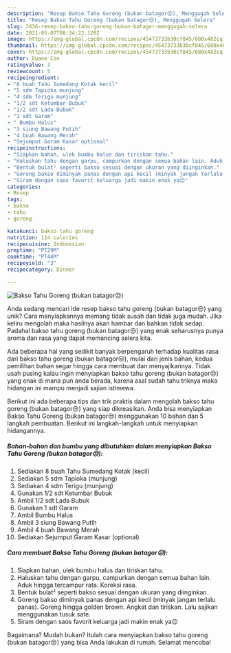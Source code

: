 ```yaml
---
description: "Resep Bakso Tahu Goreng (bukan batagor😒), Menggugah Selera"
title: "Resep Bakso Tahu Goreng (bukan batagor😒), Menggugah Selera"
slug: 3436-resep-bakso-tahu-goreng-bukan-batagor-menggugah-selera
date: 2021-05-07T08:34:22.120Z
image: https://img-global.cpcdn.com/recipes/45473733b30cf845/680x482cq70/bakso-tahu-goreng-bukan-batagor😒-foto-resep-utama.jpg
thumbnail: https://img-global.cpcdn.com/recipes/45473733b30cf845/680x482cq70/bakso-tahu-goreng-bukan-batagor😒-foto-resep-utama.jpg
cover: https://img-global.cpcdn.com/recipes/45473733b30cf845/680x482cq70/bakso-tahu-goreng-bukan-batagor😒-foto-resep-utama.jpg
author: Duane Cox
ratingvalue: 3
reviewcount: 5
recipeingredient:
- "8 buah Tahu Sumedang Kotak kecil"
- "5 sdm Tapioka munjung"
- "4 sdm Terigu munjung"
- "1/2 sdt Ketumbar Bubuk"
- "1/2 sdt Lada Bubuk"
- "1 sdt Garam"
- " Bumbu Halus"
- "3 siung Bawang Putih"
- "4 buah Bawang Merah"
- "Sejumput Garam Kasar optional"
recipeinstructions:
- "Siapkan bahan, ulek bumbu halus dan tiriskan tahu."
- "Haluskan tahu dengan garpu, campurkan dengan semua bahan lain. Aduk hingga tercampur rata. Koreksi rasa."
- "Bentuk bulat² seperti bakso sesuai dengan ukuran yang diinginkan."
- "Goreng bakso diminyak panas dengan api kecil (minyak jangan terlalu panas). Goreng hingga golden brown. Angkat dan tiriskan. Lalu sajikan menggunakan tusuk sate."
- "Siram dengan saos favorit keluarga jadi makin enak ya😉"
categories:
- Resep
tags:
- bakso
- tahu
- goreng

katakunci: bakso tahu goreng 
nutrition: 114 calories
recipecuisine: Indonesian
preptime: "PT29M"
cooktime: "PT44M"
recipeyield: "3"
recipecategory: Dinner

---
```



![Bakso Tahu Goreng (bukan batagor😒)](https://img-global.cpcdn.com/recipes/45473733b30cf845/680x482cq70/bakso-tahu-goreng-bukan-batagor😒-foto-resep-utama.jpg)

Anda sedang mencari ide resep bakso tahu goreng (bukan batagor😒) yang unik? Cara menyiapkannya memang tidak susah dan tidak juga mudah. Jika keliru mengolah maka hasilnya akan hambar dan bahkan tidak sedap. Padahal bakso tahu goreng (bukan batagor😒) yang enak seharusnya punya aroma dan rasa yang dapat memancing selera kita.



Ada beberapa hal yang sedikit banyak berpengaruh terhadap kualitas rasa dari bakso tahu goreng (bukan batagor😒), mulai dari jenis bahan, kedua pemilihan bahan segar hingga cara membuat dan menyajikannya. Tidak usah pusing kalau ingin menyiapkan bakso tahu goreng (bukan batagor😒) yang enak di mana pun anda berada, karena asal sudah tahu triknya maka hidangan ini mampu menjadi sajian istimewa.


Berikut ini ada beberapa tips dan trik praktis dalam mengolah bakso tahu goreng (bukan batagor😒) yang siap dikreasikan. Anda bisa menyiapkan Bakso Tahu Goreng (bukan batagor😒) menggunakan 10 bahan dan 5 langkah pembuatan. Berikut ini langkah-langkah untuk menyiapkan hidangannya.

<!--inarticleads1-->

##### Bahan-bahan dan bumbu yang dibutuhkan dalam menyiapkan Bakso Tahu Goreng (bukan batagor😒):

1. Sediakan 8 buah Tahu Sumedang Kotak (kecil)
1. Sediakan 5 sdm Tapioka (munjung)
1. Sediakan 4 sdm Terigu (munjung)
1. Gunakan 1/2 sdt Ketumbar Bubuk
1. Ambil 1/2 sdt Lada Bubuk
1. Gunakan 1 sdt Garam
1. Ambil  Bumbu Halus
1. Ambil 3 siung Bawang Putih
1. Ambil 4 buah Bawang Merah
1. Sediakan Sejumput Garam Kasar (optional)




<!--inarticleads2-->

##### Cara membuat Bakso Tahu Goreng (bukan batagor😒):

1. Siapkan bahan, ulek bumbu halus dan tiriskan tahu.
1. Haluskan tahu dengan garpu, campurkan dengan semua bahan lain. Aduk hingga tercampur rata. Koreksi rasa.
1. Bentuk bulat² seperti bakso sesuai dengan ukuran yang diinginkan.
1. Goreng bakso diminyak panas dengan api kecil (minyak jangan terlalu panas). Goreng hingga golden brown. Angkat dan tiriskan. Lalu sajikan menggunakan tusuk sate.
1. Siram dengan saos favorit keluarga jadi makin enak ya😉




Bagaimana? Mudah bukan? Itulah cara menyiapkan bakso tahu goreng (bukan batagor😒) yang bisa Anda lakukan di rumah. Selamat mencoba!
